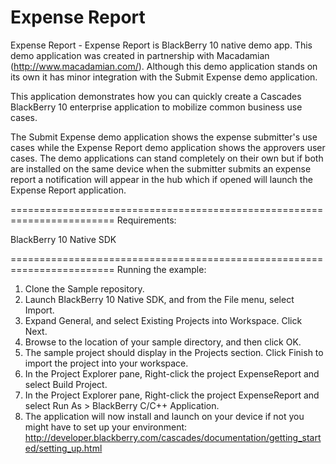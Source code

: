 Expense Report
===============

Expense Report - Expense Report is BlackBerry 10 native demo app.  This demo application was created in partnership with Macadamian (http://www.macadamian.com/).  Although this demo application stands on its own it has minor integration with the Submit Expense demo application.

This application demonstrates how you can quickly create a Cascades BlackBerry 10 enterprise application to mobilize common business use cases.  

The Submit Expense demo application shows the expense submitter's use cases while the Expense Report demo application shows the approvers user cases.  The demo applications can stand completely on their own but if both are installed on the same device when the submitter submits an expense report a notification will appear in the hub which if opened will launch the Expense Report application. 


========================================================================
Requirements:

BlackBerry 10 Native SDK

========================================================================
Running the example:

1. Clone the Sample repository.
2. Launch BlackBerry 10 Native SDK, and from the File menu, select Import.
3. Expand General, and select Existing Projects into Workspace. Click Next.
4. Browse to the location of your sample directory, and then click OK.
5. The sample project should display in the Projects section. 
   Click Finish to import the project into your workspace.
6. In the Project Explorer pane, Right-click the project ExpenseReport 
   and select Build Project.
7. In the Project Explorer pane, Right-click the project ExpenseReport 
   and select Run As > BlackBerry C/C++ Application.
8. The application will now install and launch on your device if not you might
   have to set up your environment: 
   http://developer.blackberry.com/cascades/documentation/getting_started/setting_up.html
